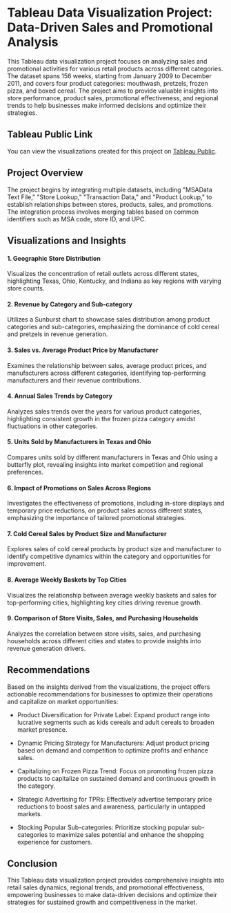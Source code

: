 # Tableau Data Visualization Project: Data-Driven Sales and Promotional Analysis
This Tableau data visualization project focuses on analyzing sales and promotional activities for various retail products across different categories. The dataset spans 156 weeks, starting from January 2009 to December 2011, and covers four product categories: mouthwash, pretzels, frozen pizza, and boxed cereal. The project aims to provide valuable insights into store performance, product sales, promotional effectiveness, and regional trends to help businesses make informed decisions and optimize their strategies.

## Tableau Public Link

You can view the visualizations created for this project on [Tableau Public](https://public.tableau.com/app/profile/radhika.agarwal2941/viz/Final_Project_17079689919440/Story1).

## Project Overview
The project begins by integrating multiple datasets, including "MSAData Text File," "Store Lookup," "Transaction Data," and "Product Lookup," to establish relationships between stores, products, sales, and promotions. The integration process involves merging tables based on common identifiers such as MSA code, store ID, and UPC.

## Visualizations and Insights
#### 1. Geographic Store Distribution
Visualizes the concentration of retail outlets across different states, highlighting Texas, Ohio, Kentucky, and Indiana as key regions with varying store counts.

#### 2. Revenue by Category and Sub-category
Utilizes a Sunburst chart to showcase sales distribution among product categories and sub-categories, emphasizing the dominance of cold cereal and pretzels in revenue generation.

#### 3. Sales vs. Average Product Price by Manufacturer
Examines the relationship between sales, average product prices, and manufacturers across different categories, identifying top-performing manufacturers and their revenue contributions.

#### 4. Annual Sales Trends by Category
Analyzes sales trends over the years for various product categories, highlighting consistent growth in the frozen pizza category amidst fluctuations in other categories.

#### 5. Units Sold by Manufacturers in Texas and Ohio
Compares units sold by different manufacturers in Texas and Ohio using a butterfly plot, revealing insights into market competition and regional preferences.

#### 6. Impact of Promotions on Sales Across Regions
Investigates the effectiveness of promotions, including in-store displays and temporary price reductions, on product sales across different states, emphasizing the importance of tailored promotional strategies.

#### 7. Cold Cereal Sales by Product Size and Manufacturer
Explores sales of cold cereal products by product size and manufacturer to identify competitive dynamics within the category and opportunities for improvement.

#### 8. Average Weekly Baskets by Top Cities
Visualizes the relationship between average weekly baskets and sales for top-performing cities, highlighting key cities driving revenue growth.

#### 9. Comparison of Store Visits, Sales, and Purchasing Households
Analyzes the correlation between store visits, sales, and purchasing households across different cities and states to provide insights into revenue generation drivers.

## Recommendations
Based on the insights derived from the visualizations, the project offers actionable recommendations for businesses to optimize their operations and capitalize on market opportunities:

* Product Diversification for Private Label: Expand product range into lucrative segments such as kids cereals and adult cereals to broaden market presence.

* Dynamic Pricing Strategy for Manufacturers: Adjust product pricing based on demand and competition to optimize profits and enhance sales.

* Capitalizing on Frozen Pizza Trend: Focus on promoting frozen pizza products to capitalize on sustained demand and continuous growth in the category.

* Strategic Advertising for TPRs: Effectively advertise temporary price reductions to boost sales and awareness, particularly in untapped markets.

* Stocking Popular Sub-categories: Prioritize stocking popular sub-categories to maximize sales potential and enhance the shopping experience for customers.

## Conclusion
This Tableau data visualization project provides comprehensive insights into retail sales dynamics, regional trends, and promotional effectiveness, empowering businesses to make data-driven decisions and optimize their strategies for sustained growth and competitiveness in the market.
